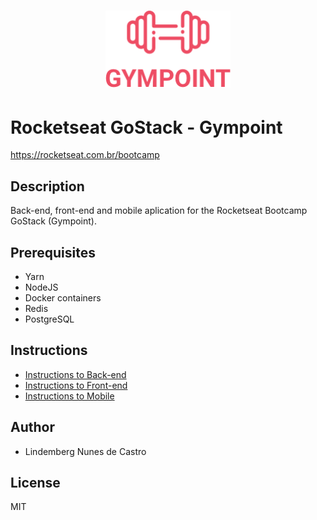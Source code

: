 <h1 align="center">
  <img alt="Gympoint" title="Gympoint" src="./.github/logo.png" width="200px" />
</h1>

# Rocketseat GoStack - Gympoint

https://rocketseat.com.br/bootcamp

## Description

Back-end, front-end and mobile aplication for the Rocketseat Bootcamp GoStack (Gympoint).

## Prerequisites

- Yarn
- NodeJS
- Docker containers
- Redis
- PostgreSQL

## Instructions

- <a href="./backend">Instructions to Back-end</a>
- <a href="./frontend">Instructions to Front-end</a>
- <a href="./mobile">Instructions to Mobile</a>

## Author

- Lindemberg Nunes de Castro

## License

MIT
